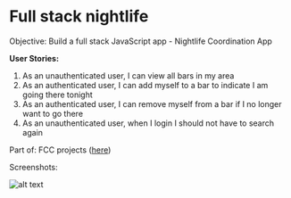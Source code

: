 # Full stack nightlife

Objective: Build a full stack JavaScript app - Nightlife Coordination App

**User Stories:**

  1. As an unauthenticated user, I can view all bars in my area
  2. As an authenticated user, I can add myself to a bar to indicate I am going there tonight
  3. As an authenticated user, I can remove myself from a bar if I no longer want to go there
  4. As an unauthenticated user, when I login I should not have to search again

  Part of: FCC projects ([here](https://www.freecodecamp.com/challenges/build-a-nightlife-coordination-app))

Screenshots:

![alt text](https://s1.postimg.org/galio71nz/nightlife.png)
